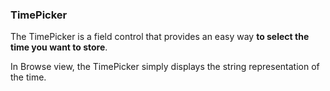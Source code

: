 ### TimePicker

The TimePicker is a field control that provides an easy way **to select the time you want to store**.

In Browse view, the TimePicker simply displays the string representation of the time.
